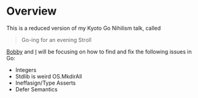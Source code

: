 # Overview

This is a reduced version of my Kyoto Go Nihilism talk, called

> Go-ing for an evening Stroll

[Bobby](https://twitter.com/b0bbytabl3s) and [I](https://twitter.com/lojikil) will be focusing on how to find and fix the following issues  in Go:

- Integers
- Stdlib is weird OS.MkdirAll
- Ineffasign/Type Asserts
- Defer Semantics

